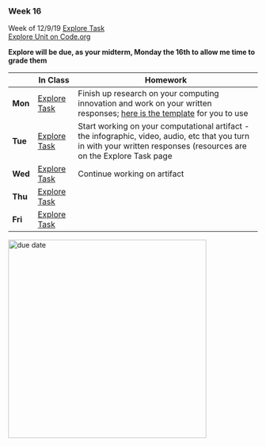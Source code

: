 <meta http-equiv="refresh" content="300"/>

### Week 16  
Week of 12/9/19 [Explore Task](/ap/units/pt/explore)  
[Explore Unit on Code.org](https://studio.code.org/s/csp-explore-2019?section_id=2525239)

**Explore will be due, as your midterm, Monday the 16th to allow me time to grade them**

  |       |In Class               |Homework   |
  |-------|---------              |---------  |
  |**Mon**|[Explore Task](/ap/units/pt/explore) |Finish up research on your computing innovation and work on your written responses; [here is the template](http://bit.ly/explore-template) for you to use|
  |**Tue**|[Explore Task](/ap/units/pt/explore) |Start working on your computational artifact - the infographic, video, audio, etc that you turn in with your written responses (resources are on the Explore Task page|
  |**Wed**|[Explore Task](/ap/units/pt/explore) |Continue working on artifact|
  |**Thu**|[Explore Task](/ap/units/pt/explore) ||
  |**Fri**|[Explore Task](/ap/units/pt/explore) ||

<img src="http://myimages.bravenet.com/512/233/51/WarningxDuexDatesxArexCloserxThanxTheyxAppear.jpg" alt="due date" height="400">